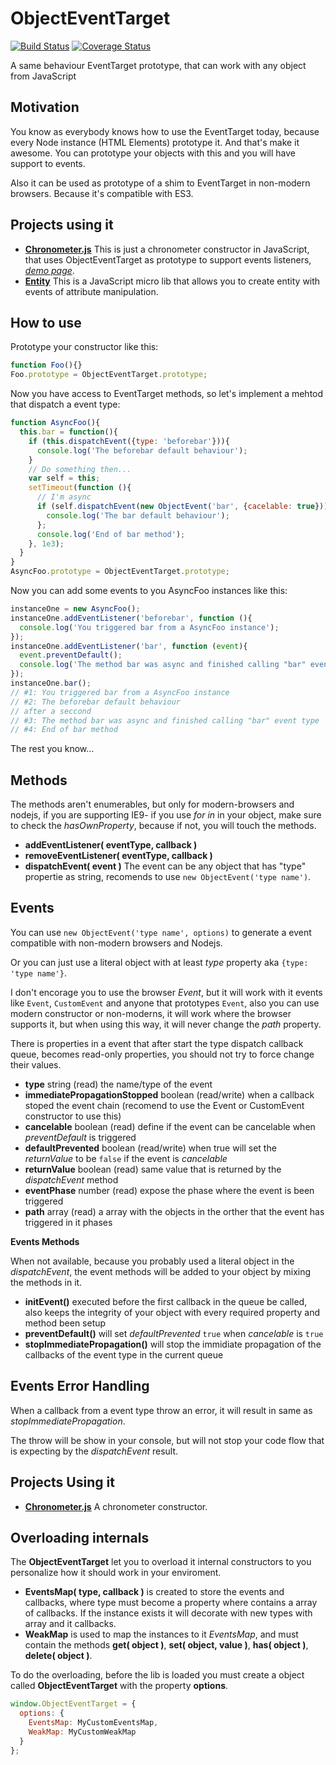 ObjectEventTarget
=================

[![Build Status](https://travis-ci.org/gartz/ObjectEventTarget.svg?branch=master)](https://travis-ci.org/gartz/ObjectEventTarget)
[![Coverage Status](https://img.shields.io/coveralls/gartz/ObjectEventTarget.svg)](https://coveralls.io/r/gartz/ObjectEventTarget?branch=master)


A same behaviour EventTarget prototype, that can work with any object from JavaScript

Motivation
----------

You know as everybody knows how to use the EventTarget today, because every Node instance (HTML Elements) prototype it. And that's make it awesome. You can prototype your objects with this and you will have support to events.

Also it can be used as prototype of a shim to EventTarget in non-modern browsers. Because it's compatible with ES3.

Projects using it
-----------------

* [**Chronometer.js**](https://github.com/gartz/chronometer.js) This is just a chronometer constructor in JavaScript, that uses ObjectEventTarget as prototype to support events listeners, [*demo page*](http://gartz.github.io/chronometer.js/).
* [**Entity**](https://github.com/gartz/Entity) This is a JavaScript micro lib that allows you to create entity with events of attribute manipulation.

How to use
----------

Prototype your constructor like this:

```Javascript
function Foo(){}
Foo.prototype = ObjectEventTarget.prototype;
```

Now you have access to EventTarget methods, so let's implement a mehtod that dispatch a event type:

```Javascript
function AsyncFoo(){
  this.bar = function(){
    if (this.dispatchEvent({type: 'beforebar'})){
      console.log('The beforebar default behaviour');
    }
    // Do something then...
    var self = this;
    setTimeout(function (){
      // I'm async
      if (self.dispatchEvent(new ObjectEvent('bar', {cacelable: true})){
        console.log('The bar default behaviour');
      };
      console.log('End of bar method');
    }, 1e3);
  }
}
AsyncFoo.prototype = ObjectEventTarget.prototype;
```

Now you can add some events to you AsyncFoo instances like this:

```Javascript
instanceOne = new AsyncFoo();
instanceOne.addEventListener('beforebar', function (){
  console.log('You triggered bar from a AsyncFoo instance');
});
instanceOne.addEventListener('bar', function (event){
  event.preventDefault();
  console.log('The method bar was async and finished calling "bar" event type');
});
instanceOne.bar();
// #1: You triggered bar from a AsyncFoo instance
// #2: The beforebar default behaviour
// after a seccond
// #3: The method bar was async and finished calling "bar" event type
// #4: End of bar method
```

The rest you know...

Methods
-------

The methods aren't enumerables, but only for modern-browsers and nodejs, if you are supporting IE9- if you use *for in* in your object, make sure to check the *hasOwnProperty*, because if not, you will touch the methods.

* **addEventListener( eventType, callback )**
* **removeEventListener( eventType, callback )**
* **dispatchEvent( event )** The event can be any object that has "type" propertie as string, recomends to use `new ObjectEvent('type name')`.

Events
------

You can use `new ObjectEvent('type name', options)` to generate a event compatible with non-modern browsers and Nodejs.

Or you can just use a literal object with at least *type* property aka `{type: 'type name'}`.

I don't encorage you to use the browser *Event*, but it will work with it events like `Event`, `CustomEvent` and anyone that prototypes `Event`, also you can use modern constructor or non-moderns, it will work where the browser supports it, but when using this way, it will never change the *path* property.

There is properties in a event that after start the type dispatch callback queue, becomes read-only properties, you should not try to force change their values.

* **type** string (read) the name/type of the event
* **immediatePropagationStopped** boolean (read/write) when a callback stoped the event chain (recomend to use the Event or CustomEvent constructor to use this)
* **cancelable** boolean (read) define if the event can be cancelable when *preventDefault* is triggered
* **defaultPrevented** boolean (read/write) when true will set the *returnValue* to be `false` if the event is *cancelable*
* **returnValue** boolean (read) same value that is returned by the *dispatchEvent* method
* **eventPhase** number (read) expose the phase where the event is been triggered
* **path** array (read) a array with the objects in the orther that the event has triggered in it phases

**Events Methods**

When not available, because you probably used a literal object in the *dispatchEvent*, the event methods will be added to your object by mixing the methods in it.

* **initEvent()** executed before the first callback in the queue be called, also keeps the integrity of your object with every required property and method been setup
* **preventDefault()** will set *defaultPrevented* `true` when *cancelable* is `true`
* **stopImmediatePropagation()** will stop the immidiate propagation of the callbacks of the event type in the current queue

Events Error Handling
---------------------

When a callback from a event type throw an error, it will result in same as *stopImmediatePropagation*.

The throw will be show in your console, but will not stop your code flow that is expecting by the *dispatchEvent* result.

Projects Using it
-----------------

* [**Chronometer.js**](http://gartz.github.io/chronometer.js/) A chronometer constructor.

Overloading internals
---------------------

The **ObjectEventTarget** let you to overload it internal constructors to you personalize how it should work in your enviroment.

* **EventsMap( type, callback )** is created to store the events and callbacks, where type must become a property where contains a array of callbacks. If the instance exists it will decorate with new types with array and it callbacks.
* **WeakMap** is used to map the instances to it *EventsMap*, and must contain the methods **get( object )**, **set( object, value )**, **has( object )**, **delete( object )**.

To do the overloading, before the lib is loaded you must create a object called **ObjectEventTarget** with the property **options**.

```Javascript
window.ObjectEventTarget = {
  options: {
    EventsMap: MyCustomEventsMap,
    WeakMap: MyCustomWeakMap
  }
};
```

